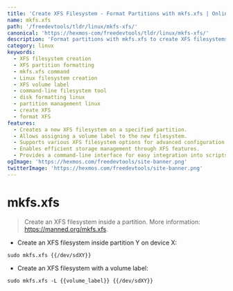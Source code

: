 ```yaml
---
title: 'Create XFS Filesystem - Format Partitions with mkfs.xfs | Online Free DevTools by Hexmos'
name: mkfs.xfs
path: '/freedevtools/tldr/linux/mkfs-xfs/'
canonical: 'https://hexmos-com/freedevtools/tldr/linux/mkfs-xfs/'
description: 'Format partitions with mkfs.xfs to create XFS filesystems quickly and easily.  Manage disk space and optimize storage with this powerful command-line tool. Free online tool, no registration required.'
category: linux
keywords:
  - XFS filesystem creation
  - XFS partition formatting
  - mkfs.xfs command
  - Linux filesystem creation
  - XFS volume label
  - command-line filesystem tool
  - disk formatting linux
  - partition management linux
  - create XFS
  - format XFS
features:
  - Creates a new XFS filesystem on a specified partition.
  - Allows assigning a volume label to the new filesystem.
  - Supports various XFS filesystem options for advanced configuration.
  - Enables efficient storage management through XFS features.
  - Provides a command-line interface for easy integration into scripts.
ogImage: 'https://hexmos.com/freedevtools/site-banner.png'
twitterImage: 'https://hexmos.com/freedevtools/site-banner.png'
---
```


# mkfs.xfs

> Create an XFS filesystem inside a partition.
> More information: <https://manned.org/mkfs.xfs>.

- Create an XFS filesystem inside partition Y on device X:

`sudo mkfs.xfs {{/dev/sdXY}}`

- Create an XFS filesystem with a volume label:

`sudo mkfs.xfs -L {{volume_label}} {{/dev/sdXY}}`
